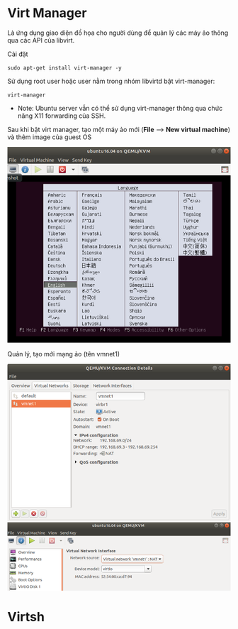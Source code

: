 # Virt Manager
Là ứng dụng giao diện đồ họa cho người dùng để quản lý các máy ảo thông qua các API của libvirt.

Cài đặt

    sudo apt-get install virt-manager -y
    
Sử dụng root user hoặc user nằm trong nhóm libvirtd bật virt-manager:

    virt-manager
    
- Note: Ubuntu server vẫn có thể sử dụng virt-manager thông qua chức năng X11 forwarding của SSH.

Sau khi bật virt manager, tạo một máy ảo mới (**File** --> **New virtual machine**) và thêm image của guest OS

![](https://github.com/huynp1999/huynp/blob/master/pic/virt/virtman1.png)

Quản lý, tạo mới mạng ảo (tên vmnet1)

![](https://github.com/huynp1999/huynp/blob/master/pic/virt/virtman2.png)
![](https://github.com/huynp1999/huynp/blob/master/pic/virt/virtman3.png)

# Virtsh
